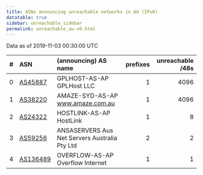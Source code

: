 ```yaml
---
title: ASNs announcing unreachable networks in AU (IPv6)
datatable: true
sidebar: unreachable_sidebar
permalink: unreachable_au-v6.html
---
```


Data as of 2019-11-03 00:30:00 UTC


<div class="datatable-begin"></div>

|   # | ASN                                      | (announcing) AS name                          |   prefixes |   unreachable /48s |
|----:|:-----------------------------------------|:----------------------------------------------|-----------:|-------------------:|
|   0 | [AS45887](unreachable_AS45887-v6.html)   | GPLHOST-AS-AP GPLHost LLC                     |          1 |               4096 |
|   1 | [AS38220](unreachable_AS38220-v6.html)   | AMAZE-SYD-AS-AP www.amaze.com.au              |          1 |               4096 |
|   2 | [AS24322](unreachable_AS24322-v6.html)   | HOSTLINK-AS-AP HostLink                       |          1 |                  8 |
|   3 | [AS59256](unreachable_AS59256-v6.html)   | ANSASERVERS Aus Net Servers Australia Pty Ltd |          2 |                  2 |
|   4 | [AS136489](unreachable_AS136489-v6.html) | OVERFLOW-AS-AP Overflow Internet              |          1 |                  1 |

<div class="datatable-end"></div>